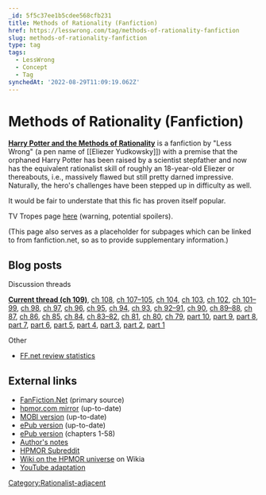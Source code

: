 ```yaml
---
_id: 5f5c37ee1b5cdee568cfb231
title: Methods of Rationality (Fanfiction)
href: https://lesswrong.com/tag/methods-of-rationality-fanfiction
slug: methods-of-rationality-fanfiction
type: tag
tags:
  - LessWrong
  - Concept
  - Tag
synchedAt: '2022-08-29T11:09:19.062Z'
---
```

# Methods of Rationality (Fanfiction)

[**Harry Potter and the Methods of Rationality**](http://www.fanfiction.net/s/5782108/1/Harry_Potter_and_the_Methods_of_Rationality) is a fanfiction by "Less Wrong" (a pen name of [[Eliezer Yudkowsky]]) with a premise that the orphaned Harry Potter has been raised by a scientist stepfather and now has the equivalent rationalist skill of roughly an 18-year-old Eliezer or thereabouts, i.e., massively flawed but still pretty darned impressive. Naturally, the hero's challenges have been stepped up in difficulty as well.

It would be fair to understate that this fic has proven itself popular.

TV Tropes page [here](http://tvtropes.org/pmwiki/pmwiki.php/FanFic/HarryPotterAndTheMethodsOfRationality) (warning, potential spoilers).

(This page also serves as a placeholder for subpages which can be linked to from fanfiction.net, so as to provide supplementary information.)

## Blog posts

Discussion threads

[**Current thread (ch 109)**](http://lesswrong.com/r/discussion/lw/lro/harry_potter_and_the_methods_of_rationality/), [ch 108](http://lesswrong.com/r/discussion/lw/lr9/harry_potter_and_the_methods_of_rationality/), [ch 107–105](http://lesswrong.com/r/discussion/lw/lqj/harry_potter_and_the_methods_of_rationality/), [ch 104](http://lesswrong.com/r/discussion/lw/lq8/harry_potter_and_the_methods_of_rationality/), [ch 103](http://lesswrong.com/r/discussion/lw/lmk/harry_potter_and_the_methods_of_rationality/), [ch 102](http://lesswrong.com/r/discussion/lw/km5/harry_potter_and_the_methods_of_rationality/), [ch 101–99](http://lesswrong.com/r/discussion/lw/jc8/harry_potter_and_the_methods_of_rationality/), [ch 98](http://lesswrong.com/r/discussion/lw/igc/harry_potter_and_the_methods_of_rationality/), [ch 97](http://lesswrong.com/r/discussion/lw/ibr/harry_potter_and_the_methods_of_rationality/), [ch 96](http://lesswrong.com/r/discussion/lw/i4r/harry_potter_and_the_methods_of_rationality/), [ch 95](http://lesswrong.com/r/discussion/lw/i19/harry_potter_and_the_methods_of_rationality/), [ch 94](http://lesswrong.com/r/discussion/lw/hxg/harry_potter_and_the_methods_of_rationality/), [ch 93](http://lesswrong.com/r/discussion/lw/hws/harry_potter_and_the_methods_of_rationality/), [ch 92–91](http://lesswrong.com/r/discussion/lw/hwf/harry_potter_and_the_methods_of_rationality/), [ch 90](http://lesswrong.com/r/discussion/lw/hvg/harry_potter_and_the_methods_of_rationality/), [ch 89–88](http://lesswrong.com/r/discussion/lw/huq/harry_potter_and_the_methods_of_rationality/), [ch 87](http://lesswrong.com/r/discussion/lw/g1q/harry_potter_and_the_methods_of_rationality/), [ch 86](http://lesswrong.com/r/discussion/lw/fyv/harry_potter_and_the_methods_of_rationality/), [ch 85](http://lesswrong.com/r/discussion/lw/bto/harry_potter_and_the_methods_of_rationality/), [ch 84](http://lesswrong.com/r/discussion/lw/bmx/harry_potter_and_the_methods_of_rationality/), [ch 83–82](http://lesswrong.com/r/discussion/lw/bfo/harry_potter_and_the_methods_of_rationality/), [ch 81](http://lesswrong.com/lw/b7s/harry_potter_and_the_methods_of_rationality/), [ch 80](http://lesswrong.com/r/discussion/lw/b5s/harry_potter_and_the_methods_of_rationality/), [ch 79](http://lesswrong.com/lw/axe/harry_potter_and_the_methods_of_rationality/), [part 10](http://lesswrong.com/lw/ams/harry_potter_and_the_methods_of_rationality/), [part 9](http://lesswrong.com/r/discussion/lw/7jd/harry_potter_and_the_methods_of_rationality/), [part 8](http://lesswrong.com/r/discussion/lw/797/harry_potter_and_the_methods_of_rationality/), [part 7](http://lesswrong.com/r/discussion/lw/3rb/harry_potter_and_the_methods_of_rationality/), [part 6](http://lesswrong.com/r/discussion/lw/364/harry_potter_and_the_methods_of_rationality/), [part 5](http://lesswrong.com/lw/30g/harry_potter_and_the_methods_of_rationality/), [part 4](http://lesswrong.com/lw/2tr/harry_potter_and_the_methods_of_rationality/), [part 3](http://lesswrong.com/lw/2nm/harry_potter_and_the_methods_of_rationality/), [part 2](http://lesswrong.com/lw/2ie/harry_potter_and_the_methods_of_rationality/), [part 1](http://lesswrong.com/lw/2ab/harry_potter_and_the_methods_of_rationality/)

Other

- [FF.net review statistics](http://lesswrong.com/lw/fag/analyzing_ffnet_reviews_of_harry_potter_and_the/)

## External links

- [FanFiction.Net](http://www.fanfiction.net/s/5782108/1/Harry_Potter_and_the_Methods_of_Rationality) (primary source)
- [hpmor.com mirror](http://hpmor.com/) (up-to-date)
- [MOBI version](http://ikeran.org/rationality.mobi) (up-to-date)
- [ePub version](http://ikeran.org/rationality.epub) (up-to-date)
- [ePub version](http://rx-core.org/lesswrong/MoR.epub) (chapters 1-58)
- [Author's notes](http://www.evernote.com/pub/adelenedawner/Eliezer)
- [HPMOR Subreddit](http://reddit.com/r/hpmor)
- [Wiki on the HPMOR universe](https://hpmor.fandom.com/) on Wikia
- [YouTube adaptation](https://www.youtube.com/watch?v=PpejSWY0Wa0&list=PLC64C47A407D58AAC)

[Category:Rationalist-adjacent](https://wiki.lesswrong.com/wiki/Category:Rationalist-adjacent)